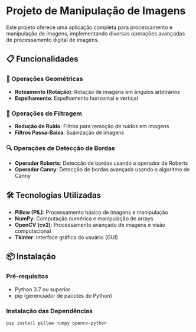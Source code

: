 # Projeto de Manipulação de Imagens

Este projeto oferece uma aplicação completa para processamento e manipulação de imagens, implementando diversas operações avançadas de processamento digital de imagens.

## 📋 Funcionalidades

### 🔄 Operações Geométricas
- **Roteamento (Rotação)**: Rotação de imagens em ângulos arbitrários
- **Espelhamento**: Espelhamento horizontal e vertical

### 🎨 Operações de Filtragem
- **Redução de Ruído**: Filtros para remoção de ruídos em imagens
- **Filtros Passa-Baixa**: Suavização de imagens

### 🔍 Operações de Detecção de Bordas
- **Operador Roberts**: Detecção de bordas usando o operador de Roberts
- **Operador Canny**: Detecção de bordas avançada usando o algoritmo de Canny

## 🛠️ Tecnologias Utilizadas

- **Pillow (PIL)**: Processamento básico de imagens e manipulação
- **NumPy**: Computação numérica e manipulação de arrays
- **OpenCV (cv2)**: Processamento avançado de imagens e visão computacional
- **Tkinter**: Interface gráfica do usuário (GUI)

## 📦 Instalação

### Pré-requisitos
- Python 3.7 ou superior
- pip (gerenciador de pacotes do Python)

### Instalação das Dependências

```bash
pip install pillow numpy opencv-python
